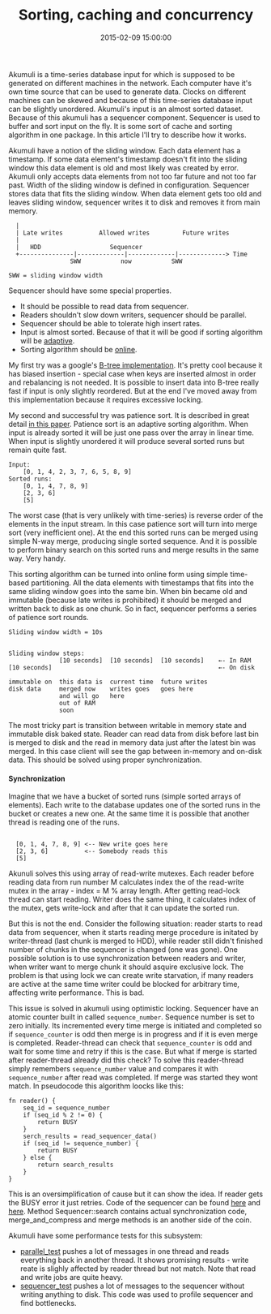 ﻿---
layout:     post
title:      Sorting, caching and concurrency
date:       2015-02-09 15:00:00
summary: Akumuli is a time-series database input for which is supposed to be generated on different machines in the network. Each computer have it's own time source that can be used to generate data. Clocks on different machines...
categories: akumuli
---

Akumuli is a time-series database input for which is supposed to be generated on different machines in the network. Each computer have it's own time source that can be used to generate data. Clocks on different machines can be skewed and because of this time-series database input can be slightly unordered. Akumuli's input is an almost sorted dataset. Because of this akumuli has a sequencer component. Sequencer is used to buffer and sort input on the fly. It is some sort of cache and sorting algorithm in one package. In this article I'll try to describe how it works.

Akumuli have a notion of the sliding window. Each data element has a timestamp. If some data element's timestamp doesn't fit into the sliding window this data element is old and most likely was created by error. Akumuli only accepts data elements from not too far future and not too far past.  Width of the sliding window is defined in configuration. Sequencer stores data that fits the sliding window. When data element gets too old and leaves sliding window, sequencer writes it to disk and removes it from main memory.

```
  |
  | Late writes          Allowed writes         Future writes
  |
  |   HDD                   Sequencer         
  +---------------|-------------|-------------|-------------> Time
                 SWW           now           SWW

SWW = sliding window width
```

Sequencer should have some special properties.
- It should be possible to read data from sequencer.
- Readers shouldn't slow down writers, sequencer should be parallel.
- Sequencer should be able to tolerate high insert rates.
- Input is almost sorted. Because of that it will be good if sorting algorithm will be [adaptive](http://en.wikipedia.org/wiki/Adaptive_sort).
- Sorting algorithm should be [online](http://en.wikipedia.org/wiki/Online_algorithm).

My first try was a google's [B-tree implementation](https://code.google.com/p/cpp-btree/). It's pretty cool because it has biased insertion - special case when keys are inserted almost in order and rebalancing is not needed. It is possible to insert data into B-tree really fast if input is only slightly reordered. But at the end I've moved away from this implementation because it requires excessive locking.

My second and successful try was patience sort. It is described in great detail [in this paper](http://research.microsoft.com/pubs/209622/patsort-sigmod14.pdf). Patience sort is an adaptive sorting algorithm. When input is already sorted it will be just one pass over the array in linear time. When input is slightly unordered it will produce several sorted runs but remain quite fast.

```
Input:
    [0, 1, 4, 2, 3, 7, 6, 5, 8, 9]
Sorted runs:
    [0, 1, 4, 7, 8, 9]
    [2, 3, 6]
    [5]
```
The worst case (that is very unlikely with time-series) is reverse order of the elements in the input stream. In this case patience sort will turn into merge sort (very inefficient one).
At the end this sorted runs can be merged using simple N-way merge, producing single sorted sequence. And it is possible to perform binary search on this sorted runs and merge results in the same way. Very handy.

This sorting algorithm can be turned into online form using simple time-based partitioning. All the data elements with timestamps that fits into the same sliding window goes into the same bin. When bin became old and immutable (because late writes is prohibited) it should be merged and written back to disk as one chunk. So in fact, sequencer performs a series of patience sort rounds.

```
Sliding window width = 10s


Sliding window steps:
              [10 seconds]  [10 seconds]  [10 seconds]    ←- In RAM
[10 seconds]                                              ←- On disk

immutable on  this data is  current time  future writes
disk data     merged now    writes goes   goes here
              and will go   here
              out of RAM
              soon   
```

The most tricky part is transition between writable in memory state and immutable disk baked state. Reader can read data from disk before last bin is merged to disk and the read in memory data just after the latest bin was merged. In this case client will see the gap between in-memory and on-disk data. This should be solved using proper synchronization.

#### Synchronization
Imagine that we have a bucket of sorted runs (simple sorted arrays of elements). Each write to the database updates one of the sorted runs in the bucket or creates a new one. At the same time it is possible that another thread is reading one of the runs.

```

  [0, 1, 4, 7, 8, 9] <-- New write goes here
  [2, 3, 6]          <-- Somebody reads this
  [5]
```

Akunuli solves this using array of read-write mutexes. Each reader before reading data from run number M calculates index the of the read-write mutex in the array - index = M % array length. After getting read-lock thread can start reading. Writer does the same thing, it calculates index of the mutex, gets write-lock and after that it can update the sorted run.

But this is not the end. Consider the following situation: reader starts to read data from sequencer, when it starts reading merge procedure is initated by writer-thread (last chunk is merged to HDD), while reader still didn't finished number of chunks in the sequencer is changed (one was gone). One possible solution is to use synchronization between readers and writer, when writer want to merge chunk it should asquire exclusive lock. The problem is that using lock we can create write starvation, if many readers are active at the same time writer could be blocked for arbitrary time, affecting write performance. This is bad.

This issue is solved in akumuli using optimistic locking. Sequencer have an atomic counter built in called `sequence_number`. Sequence number is set to zero initially. Its incremented every time merge is initiated and completed so if `sequence_counter` is odd then merge is in progress and if it is even merge is completed. Reader-thread can check that `sequence_counter` is odd and wait for some time and retry if this is the case. But what if merge is started after reader-thread already did this check? To solve this reader-thread simply remembers `sequence_number` value and compares it with `sequence_number` after read was completed. If merge was started they wont match. In pseudocode this algorithm loocks like this:

```
fn reader() {
    seq_id = sequence_number
    if (seq_id % 2 != 0) {
        return BUSY
    }
    serch_results = read_sequencer_data()
    if (seq_id != sequence_number) {
        return BUSY
    } else {
        return search_results
    }
}
```
This is an oversimplification of cause but it can show the idea. If reader gets the BUSY error it just retries. Code of the sequencer can be found [here](https://github.com/akumuli/Akumuli/blob/master/libakumuli/src/sequencer.h) and [here](https://github.com/akumuli/Akumuli/blob/master/libakumuli/src/sequencer.cpp). Method Sequencer::search contains actual synchronization code, merge_and_compress and merge methods is an another side of the coin.

Akumuli have some performance tests for this subsystem:

- [parallel_test](https://github.com/akumuli/Akumuli/tree/master/libakumuli/tests/parallel_test) pushes a lot of messages in one thread and reads everything back in another thread. It shows promising results - write reate is slighly affected by reader thread but not match. Note that read and write jobs are quite heavy.
- [sequencer_test](https://github.com/akumuli/Akumuli/tree/master/libakumuli/tests/sequencer_test) pushes a lot of messages to the sequencer without writing anything to disk. This code was used to profile sequencer and find bottlenecks.
